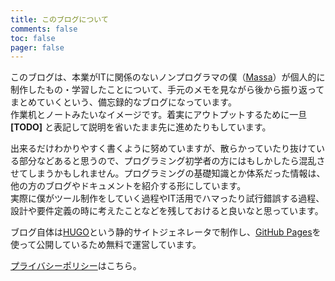 ```yaml
---
title: このブログについて
comments: false
toc: false
pager: false
---
```


このブログは、本業がITに関係のないノンプログラマの僕（[Massa](https://massasquash.github.io/potatofolio/auther/)）が個人的に制作したもの・学習したことについて、手元のメモを見ながら後から振り返ってまとめていくという、備忘録的なブログになっています。  
作業机とノートみたいなイメージです。着実にアウトプットするために一旦 **[TODO]** と表記して説明を省いたまま先に進めたりもしています。

出来るだけわかりやすく書くように努めていますが、散らかっていたり抜けている部分などあると思うので、プログラミング初学者の方にはもしかしたら混乱させてしまうかもしれません。プログラミングの基礎知識とか体系だった情報は、他の方のブログやドキュメントを紹介する形にしています。  
実際に僕がツール制作をしていく過程やIT活用でハマったり試行錯誤する過程、設計や要件定義の時に考えたことなどを残しておけると良いなと思っています。

ブログ自体は[HUGO](https://gohugo.io/)という静的サイトジェネレータで制作し、[GitHub Pages](https://docs.github.com/ja/free-pro-team@latest/github/working-with-github-pages/about-github-pages)を使って公開しているため無料で運営しています。

[プライバシーポリシー](https://massasquash.github.io/potatofolio/privacy/)はこちら。